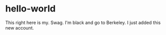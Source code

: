# hello-world
This right here is my. Swag.
I'm black and go to Berkeley.
I just added this new account. 
